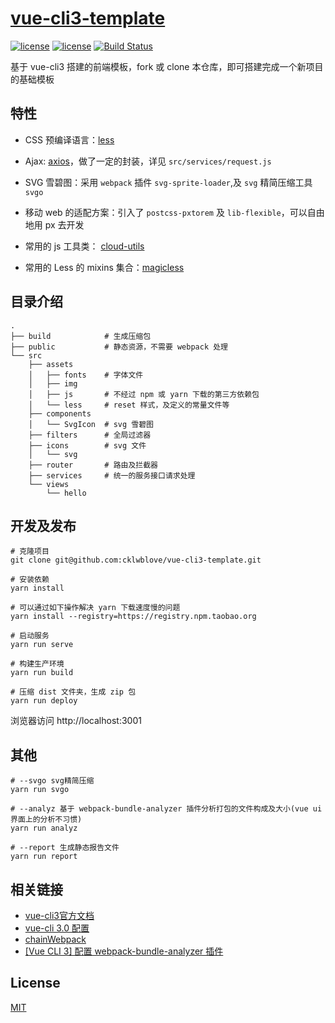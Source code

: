# [vue-cli3-template](https://github.com/cklwblove/vue-cli3-template)

[![license](https://img.shields.io/badge/vue-2.5.17-brightgreen.svg)](https://github.com/vuejs/vue) 
[![license](https://img.shields.io/badge/license-MIT-brightgreen.svg)](https://github.com/cklwblove/vue-cli3-template/blob/master/LICENSE)
[![Build Status](https://travis-ci.org/cklwblove/vue-cli3-template.svg?branch=master)](https://travis-ci.org/cklwblove/vue-cli3-template) 

基于 vue-cli3 搭建的前端模板，fork 或 clone 本仓库，即可搭建完成一个新项目的基础模板

## 特性

- CSS 预编译语言：[less](http://lesscss.org/)

- Ajax: [axios](https://github.com/axios/axios)，做了一定的封装，详见 `src/services/request.js`

- SVG 雪碧图：采用 `webpack` 插件 `svg-sprite-loader`,及 `svg` 精简压缩工具 `svgo`

- 移动 web 的适配方案：引入了 `postcss-pxtorem` 及 `lib-flexible`，可以自由地用 px 去开发

- 常用的 js 工具类： [cloud-utils](https://cloud-templates.github.io/cloud-utils/)

- 常用的 Less 的 mixins 集合：[magicless](https://github.com/cklwblove/magicless)


## 目录介绍

```
.
├── build            # 生成压缩包
├── public           # 静态资源，不需要 webpack 处理
└── src
    ├── assets
    │   ├── fonts    # 字体文件
    │   ├── img
    │   ├── js       # 不经过 npm 或 yarn 下载的第三方依赖包
    │   └── less     # reset 样式，及定义的常量文件等
    ├── components
    │   └── SvgIcon  # svg 雪碧图
    ├── filters      # 全局过滤器
    ├── icons        # svg 文件
    │   └── svg
    ├── router       # 路由及拦截器
    ├── services     # 统一的服务接口请求处理
    └── views
        └── hello
```


## 开发及发布
```
# 克隆项目
git clone git@github.com:cklwblove/vue-cli3-template.git

# 安装依赖
yarn install

# 可以通过如下操作解决 yarn 下载速度慢的问题
yarn install --registry=https://registry.npm.taobao.org

# 启动服务
yarn run serve

# 构建生产环境
yarn run build

# 压缩 dist 文件夹，生成 zip 包
yarn run deploy

```

浏览器访问 http://localhost:3001

## 其他
```
# --svgo svg精简压缩
yarn run svgo

# --analyz 基于 webpack-bundle-analyzer 插件分析打包的文件构成及大小(vue ui 界面上的分析不习惯)
yarn run analyz

# --report 生成静态报告文件
yarn run report

```

## 相关链接

- [vue-cli3官方文档](https://cli.vuejs.org/zh/)
- [vue-cli 3.0 配置](https://blog.csdn.net/qq_35844177/article/details/81099492)
- [chainWebpack](https://github.com/neutrinojs/webpack-chain#getting-started)
- [[Vue CLI 3] 配置 webpack-bundle-analyzer 插件](https://segmentfault.com/a/1190000016247872)
## License

[MIT](https://github.com/cklwblove/vue-cli3-template/blob/master/LICENSE)
